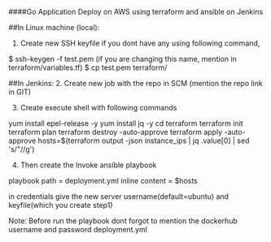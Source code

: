 ####Go Application Deploy on AWS using terraform and ansible on Jenkins

##In Linux machine (local):
1. Create new SSH keyfile if you dont have any using following command,

$ ssh-keygen -f test.pem  (if you are changing this name, mention in terraform/variables.tf)
$ cp test.pem terraform/

##In Jenkins:
2. Create new job with the repo in SCM (mention the repo link in GIT)

3. Create execute shell with following commands

yum install epel-release -y
yum install jq -y
cd terraform
terraform init
terraform plan
terraform destroy -auto-approve
terraform apply -auto-approve
hosts=$(terraform output -json instance_ips | jq .value[0] | sed 's/"//g')

4. Then create the Invoke ansible playbook

playbook path = deployment.yml
inline content = $hosts

in credentials give the new server username(default=ubuntu) and keyfile(which you create step1)

Note: Before run the playbook dont forgot to mention the dockerhub username and password deployment.yml
